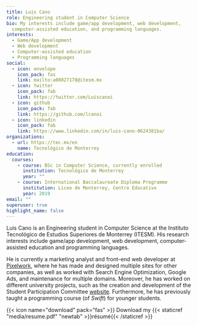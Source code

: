 ```yaml
---
title: Luis Cano
role: Engineering student in Computer Science
bio: My interests include game/app development, web development,
  computer-assisted education, and programming languages.
interests:
  - Game/App development
  - Web development
  - Computer-assisted education
  - Programming languages
social:
  - icon: envelope
    icon_pack: fas
    link: mailto:a00827178@itesm.mx
  - icon: twitter
    icon_pack: fab
    link: https://twitter.com/Luiscanoi
  - icon: github
    icon_pack: fab
    link: https://github.com/lcanoi
  - icon: linkedin
    icon_pack: fab
    link: https://www.linkedin.com/in/luis-cano-0624381ba/
organizations:
  - url: https://tec.mx/en
    name: Tecnológico de Monterrey
education:
  courses:
    - course: BSc in Computer Science, currently enrolled
      institution: Tecnológico de Monterrey
      year: ""
    - course: International Baccalaureate Diploma Programme
      institution: Liceo de Monterrey, Centro Educativo
      year: 2019
email: ""
superuser: true
highlight_name: false
---
```

Luis Cano is an Engineering student in Computer Science at the Instituto Tecnológico de Estudios Superiores de Monterrey (ITESM). His research interests include game/app development, web development, computer-assisted education and programming languages.

He is currently a marketing analyst and front-end web developer at [Pixelwork](https://pixelwork.mx/), where he has made and designed multiple sites for other companies, as well as worked with Search Engine Optimization, Google Ads, and maintenance for multiple domains. Moreover, he has worked on different university projects, such as the creation and development of the Student Participation Committee [website](https://www.cpefetec.com/). Furthermore, he has previously taught a programming course (of *Swift*) for younger students.

{{< icon name="download" pack="fas" >}} Download my {{< staticref "media/resume.pdf" "newtab" >}}résumé{{< /staticref >}}
